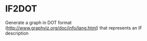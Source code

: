IF2DOT
=======

Generate a graph in DOT format (http://www.graphviz.org/doc/info/lang.html) that represents an IF description
